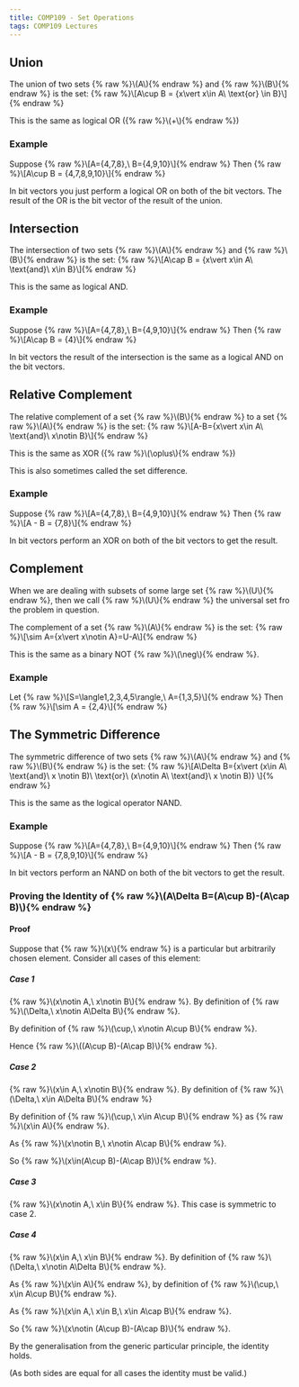```yaml
---
title: COMP109 - Set Operations
tags: COMP109 Lectures
---
```

## Union
The union of two sets {% raw %}\\\(A\\\){% endraw %} and {% raw %}\\\(B\\\){% endraw %} is the set: 
{% raw %}\\\[A\cup B = \{x\vert x\in A\ \text{or} \in B\}\\\]{% endraw %}

This is the same as logical OR ({% raw %}\\\(+\\\){% endraw %})

### Example  
Suppose
{% raw %}\\\[A=\{4,7,8\},\ B=\{4,9,10\}\\\]{% endraw %} 
Then
{% raw %}\\\[A\cup B = \{4,7,8,9,10\}\\\]{% endraw %}

In bit vectors you just perform a logical OR on both of the bit vectors. The result of the OR is the bit vector of the result of the union.

## Intersection
The intersection of two sets {% raw %}\\\(A\\\){% endraw %} and {% raw %}\\\(B\\\){% endraw %} is the set:
{% raw %}\\\[A\cap B = \{x\vert x\in A\ \text{and}\ x\in B\}\\\]{% endraw %}

This is the same as logical AND.

### Example
Suppose
{% raw %}\\\[A=\{4,7,8\},\ B=\{4,9,10\}\\\]{% endraw %} 
Then
{% raw %}\\\[A\cap B = \{4\}\\\]{% endraw %}

In bit vectors the result of the intersection is the same as a logical AND on the bit vectors.

## Relative Complement
The relative complement of a set {% raw %}\\\(B\\\){% endraw %} to a set {% raw %}\\\(A\\\){% endraw %} is the set:
{% raw %}\\\[A-B=\{x\vert x\in A\ \text{and}\ x\notin B\}\\\]{% endraw %}

This is the same as XOR ({% raw %}\\\(\oplus\\\){% endraw %})

This is also sometimes called the set difference.
### Example  
Suppose
{% raw %}\\\[A=\{4,7,8\},\ B=\{4,9,10\}\\\]{% endraw %} 
Then
{% raw %}\\\[A - B = \{7,8\}\\\]{% endraw %}

In bit vectors perform an XOR on both of the bit vectors to get the result.

## Complement
When we are dealing with subsets of some large set {% raw %}\\\(U\\\){% endraw %}, then we call {% raw %}\\\(U\\\){% endraw %} the universal set fro the problem in question.

The complement of a set {% raw %}\\\(A\\\){% endraw %} is the set:
{% raw %}\\\[\sim A=\{x\vert x\notin A\}=U-A\\\]{% endraw %}

This is the same as a binary NOT {% raw %}\\\(\neg\\\){% endraw %}.

### Example
Let
{% raw %}\\\[S=\langle1,2,3,4,5\rangle,\ A=\{1,3,5\}\\\]{% endraw %}
Then
{% raw %}\\\[\sim A = \{2,4\}\\\]{% endraw %}

## The Symmetric Difference
The symmetric difference of two sets {% raw %}\\\(A\\\){% endraw %} and {% raw %}\\\(B\\\){% endraw %} is the set:
{% raw %}\\\[A\Delta B=\{x\vert (x\in A\ \text{and}\ x \notin B)\ \text{or}\ (x\notin A\ \text{and}\ x \notin B)\} \\\]{% endraw %}

This is the same as the logical operator NAND.

### Example  
Suppose
{% raw %}\\\[A=\{4,7,8\},\ B=\{4,9,10\}\\\]{% endraw %} 
Then
{% raw %}\\\[A - B = \{7,8,9,10\}\\\]{% endraw %}

In bit vectors perform an NAND on both of the bit vectors to get the result.

### Proving the Identity of {% raw %}\\\(A\Delta B=(A\cup B)-(A\cap B)\\\){% endraw %}
#### Proof
Suppose that {% raw %}\\\(x\\\){% endraw %} is a particular but arbitrarily chosen element. Consider all cases of this element:

##### Case 1
{% raw %}\\\(x\notin A,\ x\notin B\\\){% endraw %}. By definition of {% raw %}\\\(\Delta,\ x\notin A\Delta B\\\){% endraw %}.

By definition of {% raw %}\\\(\cup,\ x\notin A\cup B\\\){% endraw %}.

Hence {% raw %}\\\((A\cup B)-(A\cap B)\\\){% endraw %}.

##### Case 2
{% raw %}\\\(x\in A,\ x\notin B\\\){% endraw %}. By definition of {% raw %}\\\(\Delta,\ x\in A\Delta B\\\){% endraw %}

By definition of {% raw %}\\\(\cup,\ x\in A\cup B\\\){% endraw %} as {% raw %}\\\(x\in A\\\){% endraw %}. 

As {% raw %}\\\(x\notin B,\ x\notin A\cap B\\\){% endraw %}. 

So {% raw %}\\\(x\in(A\cup B)-(A\cap B)\\\){% endraw %}.

##### Case 3
{% raw %}\\\(x\notin A,\ x\in B\\\){% endraw %}. This case is symmetric to case 2.

##### Case 4
{% raw %}\\\(x\in A,\ x\in B\\\){% endraw %}. By definition of {% raw %}\\\(\Delta,\ x\notin A\Delta B\\\){% endraw %}.

As {% raw %}\\\(x\in A\\\){% endraw %}, by definition of {% raw %}\\\(\cup,\ x\in A\cup B\\\){% endraw %}.

As {% raw %}\\\(x\in A,\ x\in B,\ x\in A\cap B\\\){% endraw %}.

So {% raw %}\\\(x\notin (A\cup B)-(A\cap B)\\\){% endraw %}.

By the generalisation from the generic particular principle, the identity holds.

(As both sides are equal for all cases the identity must be valid.)
